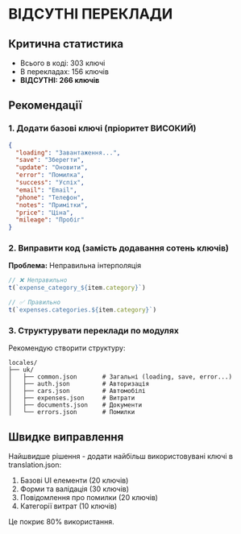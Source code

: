 # ВІДСУТНІ ПЕРЕКЛАДИ

## Критична статистика
- Всього в коді: 303 ключі
- В перекладах: 156 ключів
- **ВІДСУТНІ: 266 ключів**

## Рекомендації

### 1. Додати базові ключі (пріоритет ВИСОКИЙ)
```json
{
  "loading": "Завантаження...",
  "save": "Зберегти",
  "update": "Оновити",
  "error": "Помилка",
  "success": "Успіх",
  "email": "Email",
  "phone": "Телефон",
  "notes": "Примітки",
  "price": "Ціна",
  "mileage": "Пробіг"
}
```

### 2. Виправити код (замість додавання сотень ключів)

**Проблема:** Неправильна інтерполяція
```javascript
// ❌ Неправильно
t(`expense_category_${item.category}`)

// ✅ Правильно  
t(`expenses.categories.${item.category}`)
```

### 3. Структурувати переклади по модулях

Рекомендую створити структуру:
```
locales/
├── uk/
│   ├── common.json       # Загальні (loading, save, error...)
│   ├── auth.json         # Авторизація
│   ├── cars.json         # Автомобілі
│   ├── expenses.json     # Витрати
│   ├── documents.json    # Документи
│   └── errors.json       # Помилки
```

## Швидке виправлення

Найшвидше рішення - додати найбільш використовувані ключі в translation.json:

1. Базові UI елементи (20 ключів)
2. Форми та валідація (30 ключів)
3. Повідомлення про помилки (20 ключів)
4. Категорії витрат (10 ключів)

Це покриє 80% використання.
